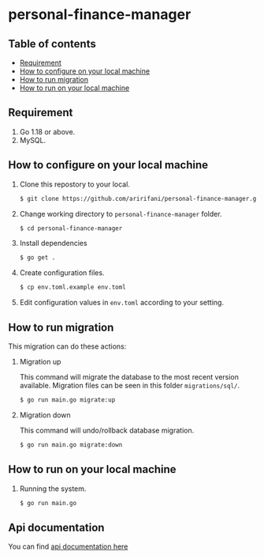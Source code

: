 # personal-finance-manager

## Table of contents
-   [Requirement](#requirement)
-   [How to configure on your local machine](#how-to-configure-on-your-local-machine)
-   [How to run migration](#how-to-run-migration)
-   [How to run on your local machine](#how-to-run-on-your-local-machine)

## Requirement

1. Go 1.18 or above.
2. MySQL.

## How to configure on your local machine

1. Clone this repostory to your local.

    ```bash
    $ git clone https://github.com/aririfani/personal-finance-manager.git
    ```

2. Change working directory to `personal-finance-manager` folder.

    ```bash
    $ cd personal-finance-manager
    ```
    
3. Install dependencies

    ```bash
    $ go get .
    ```

4. Create configuration files.

    ```bash
    $ cp env.toml.example env.toml
    ```

4. Edit configuration values in `env.toml` according to your setting.

## How to run migration

This migration can do these actions:

1. Migration up

    This command will migrate the database to the most recent version available. Migration files can be seen in this folder `migrations/sql/`.

    ```bash
    $ go run main.go migrate:up
    ```

2. Migration down

    This command will undo/rollback database migration.

    ```bash
    $ go run main.go migrate:down
    ```
    
## How to run on your local machine

1. Running the system.
    ```bash
    $ go run main.go
    ```
## Api documentation
You can find [api documentation here](https://rifaniari.stoplight.io/docs/personal-finance-manager)
